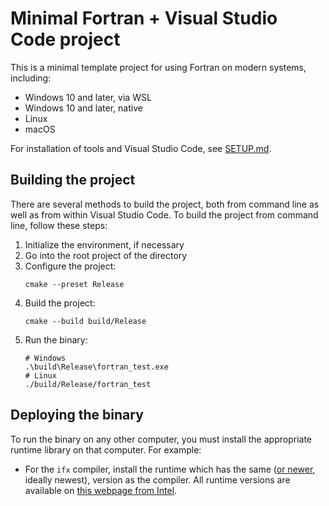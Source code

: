 # Minimal Fortran + Visual Studio Code project

This is a minimal template project for using Fortran on modern systems, including:

-   Windows 10 and later, via WSL
-   Windows 10 and later, native
-   Linux
-   macOS

For installation of tools and Visual Studio Code, see [SETUP.md](SETUP.md).

## Building the project

There are several methods to build the project, both from command line as well as from within Visual Studio Code.
To build the project from command line, follow these steps:

1.  Initialize the environment, if necessary
1.  Go into the root project of the directory
1.  Configure the project:
    ```
    cmake --preset Release
    ```
1.  Build the project:
    ```
    cmake --build build/Release
    ```
1.  Run the binary:
    ```
    # Windows
    .\build\Release\fortran_test.exe
    # Linux
    ./build/Release/fortran_test
    ```

## Deploying the binary

To run the binary on any other computer, you must install the appropriate runtime library on that computer.
For example:

-   For the `ifx` compiler, install the runtime which has the same ([or newer](https://community.intel.com/t5/Intel-Fortran-Compiler/Fortran-DLL-run-time-dependencies/m-p/1539623#M168959), ideally newest), version as the compiler. All runtime versions are available on [this webpage from Intel](https://www.intel.com/content/www/us/en/developer/articles/tool/oneapi-standalone-components.html).
